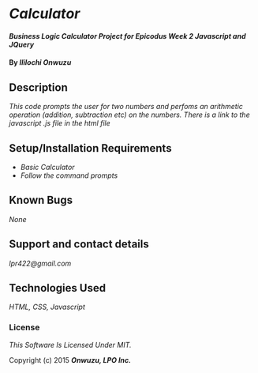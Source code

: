 # _Calculator_

#### _Business Logic Calculator Project for Epicodus Week 2 Javascript and JQuery_

#### By _**Ililochi Onwuzu**_

## Description

_This code prompts the user for two numbers and perfoms an arithmetic operation (addition, subtraction etc) on the numbers. There is a link to the javascript .js file in the html file_

## Setup/Installation Requirements

* _Basic Calculator_
* _Follow the command prompts_

## Known Bugs

_None_

## Support and contact details

_lpr422@gmail.com_

## Technologies Used

_HTML, CSS, Javascript_

### License

*This Software Is Licensed Under MIT.*

Copyright (c) 2015 **_Onwuzu, LPO Inc._**
